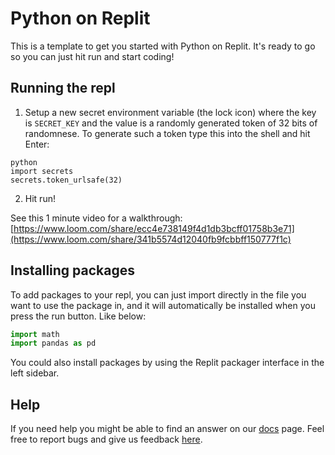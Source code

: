 # Python on Replit

This is a template to get you started with Python on Replit. It's ready to go so you can just hit run and start coding! 

## Running the repl

1. Setup a new secret environment variable (the lock icon) where the key is `SECRET_KEY` and the value is
   a randomly generated token of 32 bits of randomnese. To generate such a token type this into the shell and hit Enter:
```
python
import secrets
secrets.token_urlsafe(32)
```
2. Hit run!

See this 1 minute video for a walkthrough: [https://www.loom.com/share/ecc4e738149f4d1db3bcff01758b3e71](https://www.loom.com/share/341b5574d12040fb9fcbbff150777f1c)

## Installing packages

To add packages to your repl, you can just import directly in the file you want to use the package in, and it will automatically be installed when you press the run button. Like below:
```python
import math
import pandas as pd
```

You could also install packages by using the Replit packager interface in the left sidebar.

## Help

If you need help you might be able to find an answer on our [docs](https://docs.replit.com) page. Feel free to report bugs and give us feedback [here](https://replit.com/support).